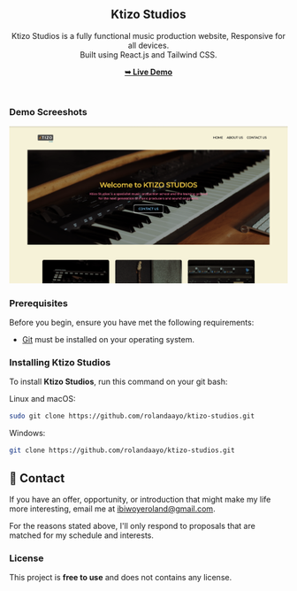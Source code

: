 <div align="center">
  <h2 align="center">Ktizo Studios</h2>

  Ktizo Studios is a fully functional music production website, Responsive for all devices. <br/> Built using React.js and Tailwind CSS.

  <a href="https://ktizo-studios.vercel.app/"><strong>➥ Live Demo</strong></a>

</div>

<br />

### Demo Screeshots

![Micro Desktop Demo](./readme-images/readme-1.png "Desktop Demo")

### Prerequisites

Before you begin, ensure you have met the following requirements:

* [Git](https://git-scm.com/downloads "Download Git") must be installed on your operating system.

### Installing Ktizo Studios

To install **Ktizo Studios**, run this command on your git bash:

Linux and macOS:

```bash
sudo git clone https://github.com/rolandaayo/ktizo-studios.git
```

Windows:

```bash
git clone https://github.com/rolandaayo/ktizo-studios.git
```

## 💬 Contact

If you have an offer, opportunity, or introduction that might make my life more interesting, email me at ibiwoyeroland@gmail.com.

For the reasons stated above, I'll only respond to proposals that are matched for my schedule and interests.

### License

This project is **free to use** and does not contains any license.
